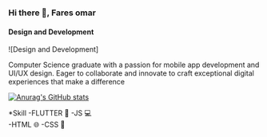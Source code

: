 ### Hi there 👋, Fares omar
#### Design and Development
![Design and Development]

Computer Science graduate with a passion for mobile app development and UI/UX design. Eager to collaborate and innovate to craft exceptional digital experiences that make a difference

[![Anurag's GitHub stats](https://github-readme-stats.vercel.app/api?username=FaresCS1)](https://github.com/anuraghazra/github-readme-stats)

*Skill
-FLUTTER 📱 
-JS 💻  
-HTML 🌐
-CSS 🎨




